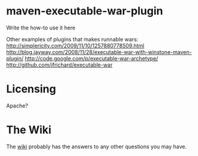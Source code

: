 maven-executable-war-plugin
===========================
Write the how-to use it here

Other examples of plugins that makes runnable wars:
http://simplericity.com/2009/11/10/1257880778509.html
http://blog.jayway.com/2008/11/28/executable-war-with-winstone-maven-plugin/
http://code.google.com/p/executable-war-archetype/
http://github.com/jfrichard/executable-war

Licensing
=========
Apache?


The Wiki
========
The [wiki][] probably has the answers to any other questions you may have.

[wiki]:http://wiki.github.com/stigkj/maven-executable-war-plugin